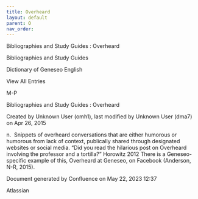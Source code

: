 ```yaml
---
title: Overheard
layout: default
parent: O
nav_order:
---
```


Bibliographies and Study Guides : Overheard

Bibliographies and Study Guides

Dictionary of Geneseo English

View All Entries

M-P

Bibliographies and Study Guides : Overheard

Created by  Unknown User (omh1), last modified by  Unknown User (dma7) on Apr 26, 2015

n.  Snippets of overheard conversations that are either humorous or humorous from lack of context, publically shared through designated websites or social media. “Did you read the hilarious post on Overheard involving the professor and a tortilla?” Horowitz 2012 There is a Geneseo-specific example of this, Overheard at Geneseo, on Facebook (Anderson, N-R, 2015).

Document generated by Confluence on May 22, 2023 12:37

Atlassian
